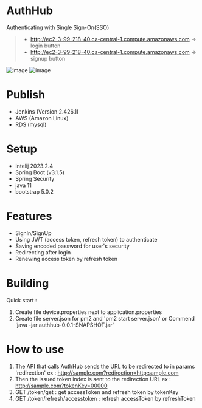 # AuthHub
Authenticating with Single Sign-On(SSO)
> - http://ec2-3-99-218-40.ca-central-1.compute.amazonaws.com -> login button
> - http://ec2-3-99-218-40.ca-central-1.compute.amazonaws.com -> signup button

![image](https://github.com/junghakim2023/AuthHub/assets/150854918/cb3398d3-6ad8-4dd9-94c9-8610c538e0bc)
![image](https://github.com/junghakim2023/AuthHub/assets/150854918/3c1294b3-eea4-4908-be71-423126c65dce)


# Publish
- Jenkins (Version 2.426.1)
- AWS (Amazon Linux)
- RDS (mysql)

# Setup
- Intelij 2023.2.4
- Spring Boot (v3.1.5)
- Spring Security
- java 11
- bootstrap 5.0.2

# Features
- SignIn/SignUp
- Using JWT (access token, refresh token) to authenticate
- Saving encoded password for user's security
- Redirecting after login
- Renewing access token by refresh token

# Building
Quick start : 
1. Create file device.properties next to application.properties 
2. Create file server.json for pm2 and 'pm2 start server.json' or Commend 'java -jar authhub-0.0.1-SNAPSHOT.jar'

# How to use
1. The API that calls AuthHub sends the URL to be redirected to in params 'redirection'
ex : http://sample.com?redirection=http:sample.com
2. Then the issued token index is sent to the redirection URL 
ex : http://sample.com?tokenKey=00000
3. GET /token/get : get accessToken and refresh token by tokenKey
4. GET /token/refresh/accesstoken : refresh accessToken by refreshToken
